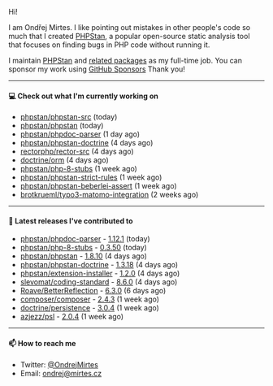 Hi!

I am Ondřej Mirtes. I like pointing out mistakes in other people's code so much that I created [PHPStan](https://phpstan.org/), a popular open-source static analysis tool that focuses on finding bugs in PHP code without running it.

I maintain [PHPStan](https://github.com/phpstan/phpstan) and [related packages](https://github.com/phpstan/) as my full-time job. You can sponsor my work using [GitHub Sponsors](https://github.com/sponsors/ondrejmirtes) Thank you!

---

#### 💻 Check out what I'm currently working on

- [phpstan/phpstan-src](https://github.com/phpstan/phpstan-src) (today)
- [phpstan/phpstan](https://github.com/phpstan/phpstan) (today)
- [phpstan/phpdoc-parser](https://github.com/phpstan/phpdoc-parser) (1 day ago)
- [phpstan/phpstan-doctrine](https://github.com/phpstan/phpstan-doctrine) (4 days ago)
- [rectorphp/rector-src](https://github.com/rectorphp/rector-src) (4 days ago)
- [doctrine/orm](https://github.com/doctrine/orm) (4 days ago)
- [phpstan/php-8-stubs](https://github.com/phpstan/php-8-stubs) (1 week ago)
- [phpstan/phpstan-strict-rules](https://github.com/phpstan/phpstan-strict-rules) (1 week ago)
- [phpstan/phpstan-beberlei-assert](https://github.com/phpstan/phpstan-beberlei-assert) (1 week ago)
- [brotkrueml/typo3-matomo-integration](https://github.com/brotkrueml/typo3-matomo-integration) (2 weeks ago)

---

#### 🔭 Latest releases I've contributed to

- [phpstan/phpdoc-parser](https://github.com/phpstan/phpdoc-parser) - [1.12.1](https://github.com/phpstan/phpdoc-parser/releases/tag/1.12.1) (today)
- [phpstan/php-8-stubs](https://github.com/phpstan/php-8-stubs) - [0.3.50](https://github.com/phpstan/php-8-stubs/releases/tag/0.3.50) (today)
- [phpstan/phpstan](https://github.com/phpstan/phpstan) - [1.8.10](https://github.com/phpstan/phpstan/releases/tag/1.8.10) (4 days ago)
- [phpstan/phpstan-doctrine](https://github.com/phpstan/phpstan-doctrine) - [1.3.18](https://github.com/phpstan/phpstan-doctrine/releases/tag/1.3.18) (4 days ago)
- [phpstan/extension-installer](https://github.com/phpstan/extension-installer) - [1.2.0](https://github.com/phpstan/extension-installer/releases/tag/1.2.0) (4 days ago)
- [slevomat/coding-standard](https://github.com/slevomat/coding-standard) - [8.6.0](https://github.com/slevomat/coding-standard/releases/tag/8.6.0) (4 days ago)
- [Roave/BetterReflection](https://github.com/Roave/BetterReflection) - [6.3.0](https://github.com/Roave/BetterReflection/releases/tag/6.3.0) (6 days ago)
- [composer/composer](https://github.com/composer/composer) - [2.4.3](https://github.com/composer/composer/releases/tag/2.4.3) (1 week ago)
- [doctrine/persistence](https://github.com/doctrine/persistence) - [3.0.4](https://github.com/doctrine/persistence/releases/tag/3.0.4) (1 week ago)
- [azjezz/psl](https://github.com/azjezz/psl) - [2.0.4](https://github.com/azjezz/psl/releases/tag/2.0.4) (1 week ago)

---

#### 📫 How to reach me

- Twitter: [@OndrejMirtes](https://twitter.com/ondrejmirtes)
- Email: [ondrej@mirtes.cz](mailto:ondrej@mirtes.cz)
